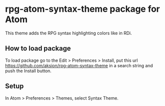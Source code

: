 # rpg-atom-syntax-theme package for Atom

This theme adds the RPG syntax highlighting colors like in RDi.

## How to load package
To load package go to the Edit > Preferences > Install, put this url https://github.com/aksion/rpg-atom-syntax-theme in a search string and push the Install button.

## Setup
In Atom > Preferences > Themes, select Syntax Theme.
